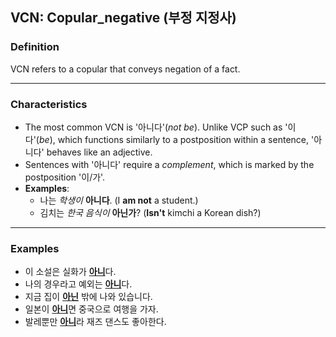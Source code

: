 ## VCN: Copular_negative (부정 지정사)

### Definition
VCN refers to a copular that conveys negation of a fact.

---

### Characteristics
- The most common VCN is '아니다'(*not be*). Unlike VCP such as  '이다'(*be*), which functions similarly to a postposition within a sentence, '아니다' behaves like an adjective.
- Sentences with '아니다' require a *complement*, which is marked by the postposition '이/가'.
- **Examples**:
    - 나는 *학생이* **아니다**. (I **am not** a student.)
    - 김치는 *한국 음식이* **아닌가**? (**Isn't** kimchi a Korean dish?)

---

### Examples
- 이 소설은 실화가 <ins>**아니**</ins>다.
- 나의 경우라고 예외는 <ins>**아니**</ins>다.
- 지금 집이 <ins>**아닌**</ins> 밖에 나와 있습니다.
- 일본이 <ins>**아니**</ins>면 중국으로 여행을 가자.
- 발레뿐만 <ins>**아니**</ins>라 재즈 댄스도 좋아한다.